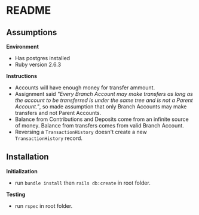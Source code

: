 # README

## Assumptions

**Environment**
* Has postgres installed
* Ruby version 2.6.3

**Instructions**
* Accounts will have enough money for transfer ammount.
* Assignment said _"Every Branch Account may make transfers as long as the account to be transferred is under the same tree and is not a Parent Account."_, so made assumption that only Branch Accounts may make transfers and not Parent Accounts.
* Balance from Contributions and Deposits come from an infinite source of money. Balance from transfers comes from valid Branch Account.
* Reversing a `TransactionHistory` doesn't create a new `TransactionHistory` record. 


## Installation

**Initialization**
* run `bundle install` then `rails db:create` in root folder.

**Testing**
* run `rspec` in root folder.

